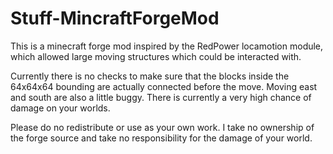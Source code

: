 # Stuff-MincraftForgeMod
This is a minecraft forge mod inspired by the RedPower locamotion module, which allowed large moving structures which could be interacted with.

Currently there is no checks to make sure that the blocks inside the 64x64x64 bounding are actually connected before the move.
Moving east and south are also a little buggy.  There is currently a very high chance of damage on your worlds.

Please do no redistribute or use as your own work. I take no ownership of the forge source and take no responsibility for the damage of your world.
